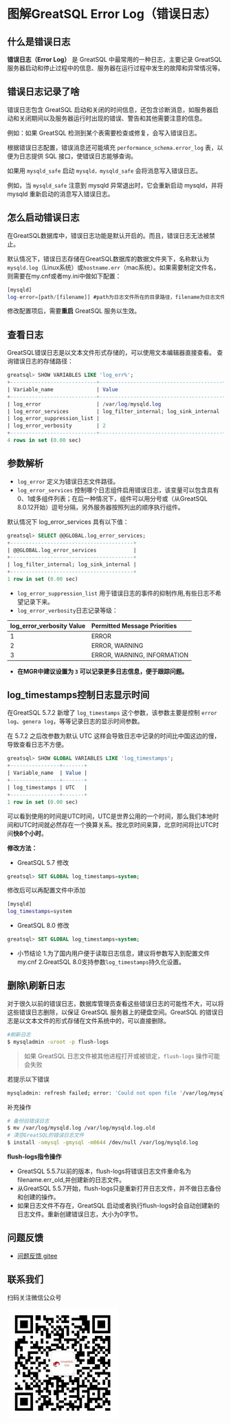 # 图解GreatSQL Error Log（错误日志）

## 什么是错误日志

**错误日志（Error Log）** 是 GreatSQL 中最常用的一种日志，主要记录 GreatSQL 服务器启动和停止过程中的信息、服务器在运行过程中发生的故障和异常情况等。

## 错误日志记录了啥

错误日志包含 GreatSQL 启动和关闭的时间信息，还包含诊断消息，如服务器启动和关闭期间以及服务器运行时出现的错误、警告和其他需要注意的信息。

例如：如果 GreatSQL 检测到某个表需要检查或修复，会写入错误日志。

根据错误日志配置，错误消息还可能填充 `performance_schema.error_log` 表，以便为日志提供 SQL 接口，使错误日志能够查询。

如果用 `mysqld_safe` 启动 `mysqld，mysqld_safe` 会将消息写入错误日志。

例如，当 `mysqld_safe` 注意到 mysqld 异常退出时，它会重新启动 mysqld，并将 mysqld 重新启动的消息写入错误日志。

## 怎么启动错误日志

在GreatSQL数据库中，错误日志功能是默认开启的。而且，错误日志无法被禁止。

默认情况下，错误日志存储在GreatSQL数据库的数据文件夹下，名称默认为`mysqld.log`（Linux系统）或`hostname.err`（mac系统）。如果需要制定文件名，则需要在my.cnf或者my.ini中做如下配置：

```sql
[mysqld]
log-error=[path/[filename]] #path为日志文件所在的目录路径，filename为日志文件名
```

修改配置项后，需要**重启** GreatSQL 服务以生效。

## 查看日志

GreatSQL错误日志是以文本文件形式存储的，可以使用文本编辑器直接查看。
查询错误日志的存储路径：

```sql
greatsql> SHOW VARIABLES LIKE 'log_err%';
+----------------------------+----------------------------------------+
| Variable_name              | Value                                  |
+----------------------------+----------------------------------------+
| log_error                  | /var/log/mysqld.log                     |
| log_error_services         | log_filter_internal; log_sink_internal |
| log_error_suppression_list |                                        |
| log_error_verbosity        | 2                                      |
+----------------------------+----------------------------------------+
4 rows in set (0.00 sec)
```

## 参数解析

- `log_error` 定义为错误日志文件路径。
- `log_error_services` 控制哪个日志组件启用错误日志，该变量可以包含具有0、1或多组件列表；在后一种情况下，组件可以用分号或（从GreatSQL 8.0.12开始）逗号分隔，另外服务器按照列出的顺序执行组件。

默认情况下 log_error_services 具有以下值：

```sql
greatsql> SELECT @@GLOBAL.log_error_services;
+----------------------------------------+
| @@GLOBAL.log_error_services            |
+----------------------------------------+
| log_filter_internal; log_sink_internal |
+----------------------------------------+
1 row in set (0.00 sec)
```

- `log_error_suppression_list` 用于错误日志的事件的抑制作用,有些日志不希望记录下来。
- `log_error_verbosity`日志记录等级：

| log_error_verbosity Value | Permitted Message Priorities |
| :------------------------ | :--------------------------- |
| 1                         | ERROR                        |
| 2                         | ERROR, WARNING               |
| 3                         | ERROR, WARNING, INFORMATION  |

- **在MGR中建议设置为 `3` 可以记录更多日志信息，便于跟踪问题。**

## log_timestamps控制日志显示时间

在GreatSQL 5.7.2 新增了 `log_timestamps` 这个参数，该参数主要是控制 `error log`、`genera log`，等等记录日志的显示时间参数。

在 5.7.2 之后改参数为默认 UTC 这样会导致日志中记录的时间比中国这边的慢，导致查看日志不方便。

```sql
greatsql> SHOW GLOBAL VARIABLES LIKE 'log_timestamps';
+----------------+-------+
| Variable_name  | Value |
+----------------+-------+
| log_timestamps | UTC   |
+----------------+-------+
1 row in set (0.00 sec)
```

可以看到使用的时间是UTC时间，UTC是世界公用的一个时间，那么我们本地时间和UTC时间就必然存在一个换算关系。按北京时间来算，北京时间将比UTC时间**快8个小时**。

**修改方法：**

- GreatSQL 5.7 修改


```sql
greatsql> SET GLOBAL log_timestamps=system;
```

  修改后可以再配置文件中添加

  ```bash
  [mysqld]
  log_timestamps=system
  ```

- GreatSQL 8.0 修改

```sql
greatsql> SET GLOBAL log_timestamps=system;
```

- 小节结论
  1.为了国内用户便于读取日志信息，建议将参数写入到配置文件my.cnf
  2.GreatSQL 8.0支持参数`log_timestamps`持久化设置。

## 删除\刷新日志

对于很久以前的错误日志，数据库管理员查看这些错误日志的可能性不大，可以将这些错误日志删除，以保证 GreatSQL 服务器上的硬盘空间。GreatSQL 的错误日志是以文本文件的形式存储在文件系统中的，可以直接删除。

```bash
#刷新日志
$ mysqladmin -uroot -p flush-logs
```

> 如果 GreatSQL 日志文件被其他进程打开或被锁定，`flush-logs` 操作可能会失败

若提示以下错误

```bash
mysqladmin: refresh failed; error: 'Could not open file '/var/log/mysqld.log' for error logging.'
```

补充操作

```bash
# 备份旧错误日志
$ mv /var/log/mysqld.log /var/log/mysqld.log.old
# 清空GreatSQL的错误日志文件
$ install -omysql -gmysql -m0644 /dev/null /var/log/mysqld.log
```

**flush-logs指令操作**

- GreatSQL 5.5.7以前的版本，flush-logs将错误日志文件重命名为filename.err_old,并创建新的日志文件。
- 从GreatSQL 5.5.7开始，flush-logs只是重新打开日志文件，并不做日志备份和创建的操作。
- 如果日志文件不存在，GreatSQL 启动或者执行flush-logs时会自动创建新的日志文件。重新创建错误日志，大小为0字节。

**问题反馈**
---

- [问题反馈 gitee](https://gitee.com/GreatSQL/GreatSQL-Manual/issues)


**联系我们**
---

扫码关注微信公众号

![greatsql-wx](../greatsql-wx.jpg)
